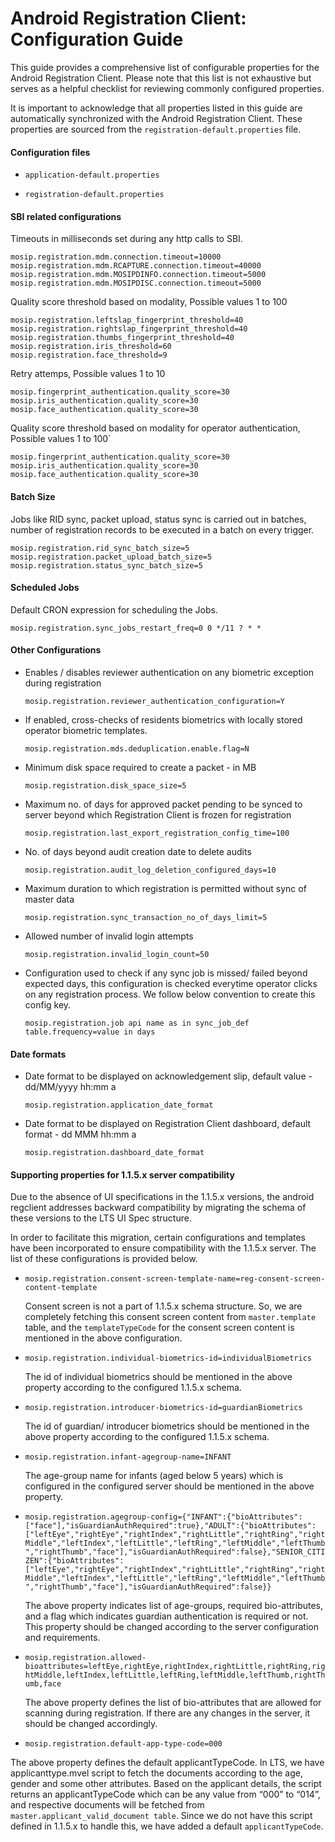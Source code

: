 # Android Registration Client: Configuration Guide

This guide provides a comprehensive list of configurable properties for the Android Registration Client. Please note that this list is not exhaustive but serves as a helpful checklist for reviewing commonly configured properties.

It is important to acknowledge that all properties listed in this guide are automatically synchronized with the Android Registration Client. These properties are sourced from the `registration-default.properties` file.


#### Configuration files

* `application-default.properties`

* `registration-default.properties`

#### SBI related configurations

Timeouts in milliseconds set during any http calls to SBI.

```
mosip.registration.mdm.connection.timeout=10000
mosip.registration.mdm.RCAPTURE.connection.timeout=40000
mosip.registration.mdm.MOSIPDINFO.connection.timeout=5000
mosip.registration.mdm.MOSIPDISC.connection.timeout=5000
```

Quality score threshold based on modality, Possible values 1 to 100

```
mosip.registration.leftslap_fingerprint_threshold=40
mosip.registration.rightslap_fingerprint_threshold=40
mosip.registration.thumbs_fingerprint_threshold=40
mosip.registration.iris_threshold=60
mosip.registration.face_threshold=9
```

Retry attemps, Possible values 1 to 10

```
mosip.fingerprint_authentication.quality_score=30
mosip.iris_authentication.quality_score=30
mosip.face_authentication.quality_score=30
```

Quality score threshold based on modality for operator authentication, Possible values 1 to 100`

```
mosip.fingerprint_authentication.quality_score=30
mosip.iris_authentication.quality_score=30
mosip.face_authentication.quality_score=30 
```
 
#### Batch Size

Jobs like RID sync, packet upload, status sync is carried out in batches, number of registration records to be executed in a batch on every trigger.

```
mosip.registration.rid_sync_batch_size=5
mosip.registration.packet_upload_batch_size=5
mosip.registration.status_sync_batch_size=5 
```

#### Scheduled Jobs

Default CRON expression for scheduling the Jobs.

`mosip.registration.sync_jobs_restart_freq=0 0 */11 ? * *`

#### Other Configurations
 

* Enables / disables reviewer authentication on any biometric exception during registration

  `mosip.registration.reviewer_authentication_configuration=Y`

* If enabled, cross-checks of residents biometrics with locally stored operator biometric templates.

  `mosip.registration.mds.deduplication.enable.flag=N`

* Minimum disk space required to create a packet - in MB

  `mosip.registration.disk_space_size=5`

* Maximum no. of days for approved packet pending to be synced to server beyond which Registration Client is frozen for registration

  `mosip.registration.last_export_registration_config_time=100`

* No. of days beyond audit creation date to delete audits

  `mosip.registration.audit_log_deletion_configured_days=10`

* Maximum duration to which registration is permitted without sync of master data

  `mosip.registration.sync_transaction_no_of_days_limit=5`

* Allowed number of invalid login attempts

  `mosip.registration.invalid_login_count=50`

* Configuration used to check if any sync job is missed/ failed beyond expected days, this configuration is checked everytime operator clicks on any registration process. We follow below convention to create this config key.

  `mosip.registration.job api name as in sync_job_def table.frequency=value in days`

#### Date formats

* Date format to be displayed on acknowledgement slip, default value - dd/MM/yyyy hh:mm a

  `mosip.registration.application_date_format`

* Date format to be displayed on Registration Client dashboard, default format - dd MMM hh:mm a

  `mosip.registration.dashboard_date_format`

#### Supporting properties for 1.1.5.x server compatibility

Due to the absence of UI specifications in the 1.1.5.x versions, the android regclient addresses backward compatibility by migrating the schema of these versions to the LTS UI Spec structure.

In order to facilitate this migration, certain configurations and templates have been incorporated to ensure compatibility with the 1.1.5.x server. The list of these configurations is provided below.

* `mosip.registration.consent-screen-template-name=reg-consent-screen-content-template`
  
  Consent screen is not a part of 1.1.5.x schema structure. So, we are completely fetching this consent screen content from  `master.template` table, and the `templateTypeCode` for the consent screen content is mentioned in the above configuration.

* `mosip.registration.individual-biometrics-id=individualBiometrics`

  The id of individual biometrics should be mentioned in the above property according to the configured 1.1.5.x schema.

* `mosip.registration.introducer-biometrics-id=guardianBiometrics`

  The id of guardian/ introducer biometrics should be mentioned in the above property according to the configured 1.1.5.x schema.

* `mosip.registration.infant-agegroup-name=INFANT`

  The age-group name for infants (aged below 5 years) which is configured in the configured server should be mentioned in the above 
  property.

* `mosip.registration.agegroup-config={"INFANT":{"bioAttributes":["face"],"isGuardianAuthRequired":true},"ADULT":{"bioAttributes":["leftEye","rightEye","rightIndex","rightLittle","rightRing","rightMiddle","leftIndex","leftLittle","leftRing","leftMiddle","leftThumb","rightThumb","face"],"isGuardianAuthRequired":false},"SENIOR_CITIZEN":{"bioAttributes":["leftEye","rightEye","rightIndex","rightLittle","rightRing","rightMiddle","leftIndex","leftLittle","leftRing","leftMiddle","leftThumb","rightThumb","face"],"isGuardianAuthRequired":false}}`

  The above property indicates list of age-groups, required bio-attributes, and a flag which indicates guardian 
  authentication is required or not. This property should be changed according to the server configuration and 
  requirements.

* `mosip.registration.allowed-bioattributes=leftEye,rightEye,rightIndex,rightLittle,rightRing,rightMiddle,leftIndex,leftLittle,leftRing,leftMiddle,leftThumb,rightThumb,face`

  The above property defines the list of bio-attributes that are allowed for scanning during registration. If there are 
  any changes in the server, it should be changed accordingly.

*  `mosip.registration.default-app-type-code=000`

  The above property defines the default applicantTypeCode. In LTS, we have applicanttype.mvel script to fetch the documents according to the age, gender and some other attributes. Based on the applicant details, the script returns an applicantTypeCode which can be any value from “000” to “014”, and respective documents will be fetched from `master.applicant_valid_document table`. Since we do not have this script defined in 1.1.5.x to handle this, we have added a default `applicantTypeCode`.


